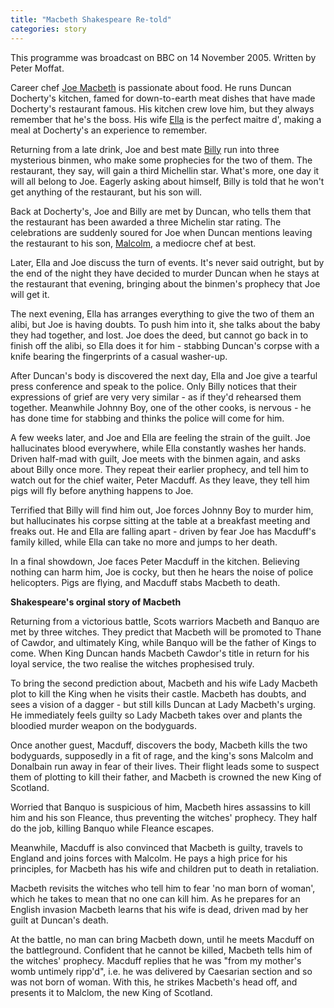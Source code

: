 ```yaml
---
title: "Macbeth Shakespeare Re-told"
categories: story
---
```


This programme was broadcast on BBC on 14 November 2005. Written by Peter Moffat.

Career chef [Joe Macbeth](https://www.bbc.co.uk/drama/shakespeare/macbeth/james_mcavoy.shtml) is passionate about food. He runs Duncan Docherty's kitchen, famed for down-to-earth meat dishes that have made Docherty's restaurant famous. His kitchen crew love him, but they always remember that he's the boss. His wife [Ella](https://www.bbc.co.uk/drama/shakespeare/macbeth/keeley_hawes.shtml) is the perfect maitre d', making a meal at Docherty's an experience to remember.

Returning from a late drink, Joe and best mate [Billy](https://www.bbc.co.uk/drama/shakespeare/macbeth/joseph_millson.shtml) run into three mysterious binmen, who make some prophecies for the two of them. The restaurant, they say, will gain a third Michellin star. What's more, one day it will all belong to Joe. Eagerly asking about himself, Billy is told that he won't get anything of the restaurant, but his son will.

Back at Docherty's, Joe and Billy are met by Duncan, who tells them that the restaurant has been awarded a three Michelin star rating. The celebrations are suddenly soured for Joe when Duncan mentions leaving the restaurant to his son, [Malcolm](https://www.bbc.co.uk/drama/shakespeare/macbeth/toby_kebbell.shtml), a mediocre chef at best.

Later, Ella and Joe discuss the turn of events. It's never said outright, but by the end of the night they have decided to murder Duncan when he stays at the restaurant that evening, bringing about the binmen's prophecy that Joe will get it.

The next evening, Ella has arranges everything to give the two of them an alibi, but Joe is having doubts. To push him into it, she talks about the baby they had together, and lost. Joe does the deed, but cannot go back in to finish off the alibi, so Ella does it for him - stabbing Duncan's corpse with a knife bearing the fingerprints of a casual washer-up.

After Duncan's body is discovered the next day, Ella and Joe give a tearful press conference and speak to the police. Only Billy notices that their expressions of grief are very very similar - as if they'd rehearsed them together. Meanwhile Johnny Boy, one of the other cooks, is nervous - he has done time for stabbing and thinks the police will come for him.

A few weeks later, and Joe and Ella are feeling the strain of the guilt. Joe hallucinates blood everywhere, while Ella constantly washes her hands. Driven half-mad with guilt, Joe meets with the binmen again, and asks about Billy once more. They repeat their earlier prophecy, and tell him to watch out for the chief waiter, Peter Macduff. As they leave, they tell him pigs will fly before anything happens to Joe.

Terrified that Billy will find him out, Joe forces Johnny Boy to murder him, but hallucinates his corpse sitting at the table at a breakfast meeting and freaks out. He and Ella are falling apart - driven by fear Joe has Macduff's family killed, while Ella can take no more and jumps to her death.

In a final showdown, Joe faces Peter Macduff in the kitchen. Believing nothing can harm him, Joe is cocky, but then he hears the noise of police helicopters. Pigs are flying, and Macduff stabs Macbeth to death.


**Shakespeare's orginal story of Macbeth**

Returning from a victorious battle, Scots warriors Macbeth and Banquo are met by three witches. They predict that Macbeth will be promoted to Thane of Cawdor, and ultimately King, while Banquo will be the father of Kings to come. When King Duncan hands Macbeth Cawdor's title in return for his loyal service, the two realise the witches prophesised truly.

To bring the second prediction about, Macbeth and his wife Lady Macbeth plot to kill the King when he visits their castle. Macbeth has doubts, and sees a vision of a dagger - but still kills Duncan at Lady Macbeth's urging. He immediately feels guilty so Lady Macbeth takes over and plants the bloodied murder weapon on the bodyguards.

Once another guest, Macduff, discovers the body, Macbeth kills the two bodyguards, supposedly in a fit of rage, and the king's sons Malcolm and Donalbain run away in fear of their lives. Their flight leads some to suspect them of plotting to kill their father, and Macbeth is crowned the new King of Scotland.

Worried that Banquo is suspicious of him, Macbeth hires assassins to kill him and his son Fleance, thus preventing the witches' prophecy. They half do the job, killing Banquo while Fleance escapes.

Meanwhile, Macduff is also convinced that Macbeth is guilty, travels to England and joins forces with Malcolm. He pays a high price for his principles, for Macbeth has his wife and children put to death in retaliation.

Macbeth revisits the witches who tell him to fear 'no man born of woman', which he takes to mean that no one can kill him. As he prepares for an English invasion Macbeth learns that his wife is dead, driven mad by her guilt at Duncan's death.

At the battle, no man can bring Macbeth down, until he meets Macduff on the battleground. Confident that he cannot be killed, Macbeth tells him of the witches' prophecy. Macduff replies that he was "from my mother's womb untimely ripp'd", i.e. he was delivered by Caesarian section and so was not born of woman. With this, he strikes Macbeth's head off, and presents it to Malclom, the new King of Scotland.